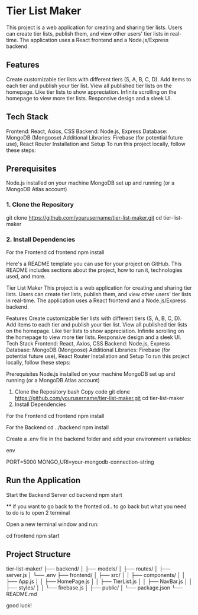 # Tier List Maker
This project is a web application for creating and sharing tier lists.
Users can create tier lists, publish them, and view other users' tier lists in real-time.
The application uses a React frontend and a Node.js/Express backend.

## Features
Create customizable tier lists with different tiers (S, A, B, C, D).
Add items to each tier and publish your tier list.
View all published tier lists on the homepage.
Like tier lists to show appreciation.
Infinite scrolling on the homepage to view more tier lists.
Responsive design and a sleek UI.

## Tech Stack
Frontend: React, Axios, CSS
Backend: Node.js, Express
Database: MongoDB (Mongoose)
Additional Libraries: Firebase (for potential future use), React Router
Installation and Setup
To run this project locally, follow these steps:

## Prerequisites
Node.js installed on your machine
MongoDB set up and running (or a MongoDB Atlas account)

### 1. Clone the Repository
git clone https://github.com/yourusername/tier-list-maker.git
cd tier-list-maker

### 2. Install Dependencies
For the Frontend
cd frontend
npm install


Here's a README template you can use for your project on GitHub. This README includes sections about the project, how to run it, technologies used, and more.

Tier List Maker
This project is a web application for creating and sharing tier lists. Users can create tier lists, publish them, and view other users' tier lists in real-time. The application uses a React frontend and a Node.js/Express backend.

Features
Create customizable tier lists with different tiers (S, A, B, C, D).
Add items to each tier and publish your tier list.
View all published tier lists on the homepage.
Like tier lists to show appreciation.
Infinite scrolling on the homepage to view more tier lists.
Responsive design and a sleek UI.
Tech Stack
Frontend: React, Axios, CSS
Backend: Node.js, Express
Database: MongoDB (Mongoose)
Additional Libraries: Firebase (for potential future use), React Router
Installation and Setup
To run this project locally, follow these steps:

Prerequisites
Node.js installed on your machine
MongoDB set up and running (or a MongoDB Atlas account)
1. Clone the Repository
bash
Copy code
git clone https://github.com/yourusername/tier-list-maker.git
cd tier-list-maker
2. Install Dependencies
 
For the Frontend
cd frontend
npm install

For the Backend
cd ../backend
npm install


Create a .env file in the backend folder and add your environment variables:

env

PORT=5000
MONGO_URI=your-mongodb-connection-string


## Run the Application
Start the Backend Server
cd backend
npm start

** if you want to go back to the fronted cd.. to go back
but what you need to do is to open 2 terminal

Open a new terminal window and run:

cd frontend
npm start


## Project Structure

tier-list-maker/
├── backend/
│   ├── models/
│   ├── routes/
│   ├── server.js
│   └── .env
├── frontend/
│   ├── src/
│   │   ├── components/
│   │   ├── App.js
│   │   ├── HomePage.js
│   │   ├── TierList.js
│   │   ├── NavBar.js
│   │   ├── styles/
│   │   └── firebase.js
│   ├── public/
│   └── package.json
└── README.md


good luck!
